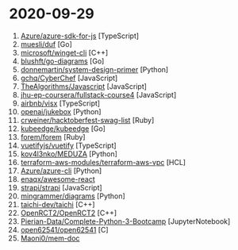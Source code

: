 # 2020-09-29

1. [Azure/azure-sdk-for-js](https://github.com/Azure/azure-sdk-for-js "This repository is for active development of the Azure SDK for JavaScript (NodeJS & Browser). For consumers of the SDK we recommend visiting our public developer docs at https://docs.microsoft.com/en-us/javascript/azure/ or our versioned developer docs at https://azure.github.io/azure-sdk-for-js.") [TypeScript]
2. [muesli/duf](https://github.com/muesli/duf "Disk Usage/Free Utility") [Go]
3. [microsoft/winget-cli](https://github.com/microsoft/winget-cli "Windows Package Manager CLI (aka winget)") [C++]
4. [blushft/go-diagrams](https://github.com/blushft/go-diagrams "Create beautiful system diagrams with Go") [Go]
5. [donnemartin/system-design-primer](https://github.com/donnemartin/system-design-primer "Learn how to design large-scale systems. Prep for the system design interview. Includes Anki flashcards.") [Python]
6. [gchq/CyberChef](https://github.com/gchq/CyberChef "The Cyber Swiss Army Knife - a web app for encryption, encoding, compression and data analysis") [JavaScript]
7. [TheAlgorithms/Javascript](https://github.com/TheAlgorithms/Javascript "A repository for All algorithms implemented in Javascript (for educational purposes only)") [JavaScript]
8. [jhu-ep-coursera/fullstack-course4](https://github.com/jhu-ep-coursera/fullstack-course4 "Example code for HTML, CSS, and Javascript for Web Developers Coursera Course") [JavaScript]
9. [airbnb/visx](https://github.com/airbnb/visx "🐯 visx | visualization components") [TypeScript]
10. [openai/jukebox](https://github.com/openai/jukebox "Code for the paper Jukebox: A Generative Model for Music") [Python]
11. [crweiner/hacktoberfest-swag-list](https://github.com/crweiner/hacktoberfest-swag-list "Multiple companies give out swag for Hacktoberfest, and this repo tries to list them all.") [Ruby]
12. [kubeedge/kubeedge](https://github.com/kubeedge/kubeedge "Kubernetes Native Edge Computing Framework (project under CNCF)") [Go]
13. [forem/forem](https://github.com/forem/forem "For empowering community 🌱") [Ruby]
14. [vuetifyjs/vuetify](https://github.com/vuetifyjs/vuetify "🐉 Material Component Framework for Vue") [TypeScript]
15. [kov4l3nko/MEDUZA](https://github.com/kov4l3nko/MEDUZA "A more or less universal SSL unpinning tool for iOS") [Python]
16. [terraform-aws-modules/terraform-aws-vpc](https://github.com/terraform-aws-modules/terraform-aws-vpc "Terraform module which creates VPC resources on AWS") [HCL]
17. [Azure/azure-cli](https://github.com/Azure/azure-cli "Azure Command-Line Interface") [Python]
18. [enaqx/awesome-react](https://github.com/enaqx/awesome-react "A collection of awesome things regarding React ecosystem") 
19. [strapi/strapi](https://github.com/strapi/strapi "🚀 Open source Node.js Headless CMS to easily build customisable APIs") [JavaScript]
20. [mingrammer/diagrams](https://github.com/mingrammer/diagrams "🎨 Diagram as Code for prototyping cloud system architectures") [Python]
21. [taichi-dev/taichi](https://github.com/taichi-dev/taichi "Productive & portable programming language for high-performance, sparse & differentiable computing on GPUs") [C++]
22. [OpenRCT2/OpenRCT2](https://github.com/OpenRCT2/OpenRCT2 "An open source re-implementation of RollerCoaster Tycoon 2 🎢") [C++]
23. [Pierian-Data/Complete-Python-3-Bootcamp](https://github.com/Pierian-Data/Complete-Python-3-Bootcamp "Course Files for Complete Python 3 Bootcamp Course on Udemy") [JupyterNotebook]
24. [open62541/open62541](https://github.com/open62541/open62541 "Open source implementation of OPC UA (OPC Unified Architecture) aka IEC 62541 licensed under Mozilla Public License v2.0") [C]
25. [Maoni0/mem-doc](https://github.com/Maoni0/mem-doc "This is a document to help with .NET memory analysis and diagnostics.") 
